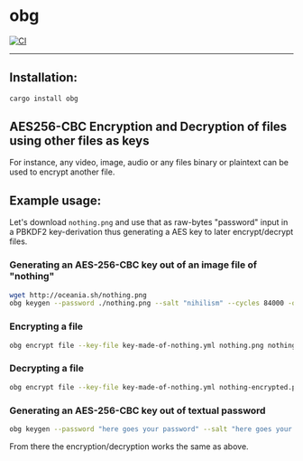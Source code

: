 # obg

[![CI](https://github.com/th0ughtcr1me/obg/actions/workflows/main.yml/badge.svg)](https://github.com/th0ughtcr1me/obg/actions/workflows/main.yml)

---

## Installation:

```bash
cargo install obg
```

## AES256-CBC Encryption and Decryption of files using other files as keys

For instance, any video, image, audio  or any files binary or plaintext can be used to encrypt another file.


## Example usage:

Let's download ``nothing.png`` and use that as raw-bytes "password"
input in a PBKDF2 key-derivation thus generating a AES key to later
encrypt/decrypt files.


### Generating an AES-256-CBC key out of an image file of "nothing"

```bash
wget http://oceania.sh/nothing.png
obg keygen --password ./nothing.png --salt "nihilism" --cycles 84000 -o key-made-of-nothing.yml
```

### Encrypting a file

```bash
obg encrypt file --key-file key-made-of-nothing.yml nothing.png nothing-encrypted.png
```

### Decrypting a file

```bash
obg encrypt file --key-file key-made-of-nothing.yml nothing-encrypted.png nothing.png
```

### Generating an AES-256-CBC key out of textual password

```bash
obg keygen --password "here goes your password" --salt "here goes your salt" --randomize-iv --cycles 42000 -o key-made-of-typed-password.yml
```

From there the encryption/decryption works the same as above.
